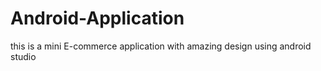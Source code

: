 # Android-Application
this is a mini E-commerce application with amazing design using android studio 
